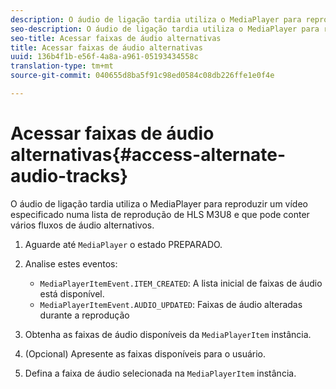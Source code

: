 ```yaml
---
description: O áudio de ligação tardia utiliza o MediaPlayer para reproduzir um vídeo especificado numa lista de reprodução de HLS M3U8 e que pode conter vários fluxos de áudio alternativos.
seo-description: O áudio de ligação tardia utiliza o MediaPlayer para reproduzir um vídeo especificado numa lista de reprodução de HLS M3U8 e que pode conter vários fluxos de áudio alternativos.
seo-title: Acessar faixas de áudio alternativas
title: Acessar faixas de áudio alternativas
uuid: 136b4f1b-e56f-4a8a-a961-05193434558c
translation-type: tm+mt
source-git-commit: 040655d8ba5f91c98ed0584c08db226ffe1e0f4e

---
```



# Acessar faixas de áudio alternativas{#access-alternate-audio-tracks}

O áudio de ligação tardia utiliza o MediaPlayer para reproduzir um vídeo especificado numa lista de reprodução de HLS M3U8 e que pode conter vários fluxos de áudio alternativos.

1. Aguarde até `MediaPlayer` o estado PREPARADO.
1. Analise estes eventos:

   * `MediaPlayerItemEvent.ITEM_CREATED`: A lista inicial de faixas de áudio está disponível.
   * `MediaPlayerItemEvent.AUDIO_UPDATED`: Faixas de áudio alteradas durante a reprodução

1. Obtenha as faixas de áudio disponíveis da `MediaPlayerItem` instância.
1. (Opcional) Apresente as faixas disponíveis para o usuário.
1. Defina a faixa de áudio selecionada na `MediaPlayerItem` instância.
